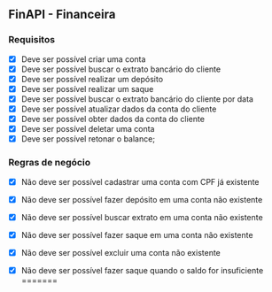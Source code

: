 ## FinAPI - Financeira

### Requisitos

 - [x] Deve ser possível criar uma conta
 - [x] Deve ser possível buscar o extrato bancário do cliente
 - [x] Deve ser possível realizar um depósito
 - [x] Deve ser possível realizar um saque
 - [x] Deve ser possível buscar o extrato bancário do cliente por data
 - [x] Deve ser possível atualizar dados da conta do cliente
 - [x] Deve ser possível obter dados da conta do cliente
 - [x] Deve ser possível deletar uma conta
 - [x] Deve ser possível retonar o balance;

### Regras de negócio

 - [x] Não deve ser possível cadastrar uma conta com CPF já existente
 - [x] Não deve ser possível fazer depósito em uma conta não existente
 - [x] Não deve ser possível buscar extrato em uma conta não existente
 - [x] Não deve ser possível fazer saque em uma conta não existente
 - [x] Não deve ser possível excluir uma conta não existente
 - [x] Não deve ser possível fazer saque quando o saldo for insuficiente
=======

